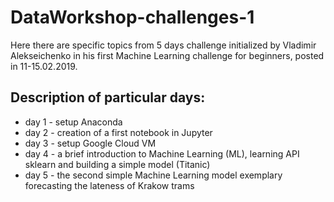 # DataWorkshop-challenges-1

Here there are specific topics from 5 days challenge initialized by Vladimir Alekseichenko
in his first Machine Learning challenge for beginners, posted in 11-15.02.2019.

## Description of particular days:

* day 1 - setup Anaconda
* day 2 - creation of a first notebook in Jupyter
* day 3 - setup Google Cloud VM
* day 4 - a brief introduction to Machine Learning (ML), learning API sklearn and building a simple model (Titanic)  
* day 5 - the second simple Machine Learning model exemplary forecasting the lateness of Krakow trams
